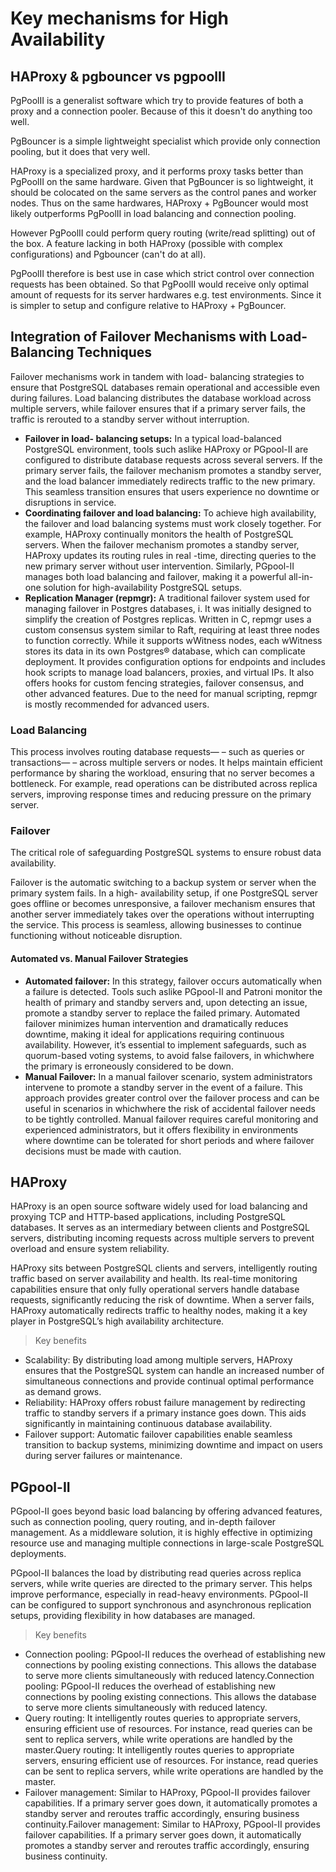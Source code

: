 # Key mechanisms for High Availability

## HAProxy & pgbouncer vs pgpoolII

PgPoolII is a generalist software which try to provide features of both a proxy and a connection pooler. Because of this it doesn't do anything too well.

PgBouncer is a simple lightweight specialist which provide only connection pooling, but it does that very well.

HAProxy is a specialized proxy, and it performs proxy tasks better than PgPoolII on the same hardware. Given that PgBouncer is so lightweight, it should be colocated on the same servers as the control panes and worker nodes. Thus on the same hardwares, HAProxy + PgBouncer would most likely outperforms PgPoolII in load balancing and connection pooling.

However PgPoolII could perform query routing (write/read splitting) out of the box. A feature lacking in both HAProxy (possible with complex configurations) and Pgbouncer (can't do at all).

PgPoolII therefore is best use in case which strict control over connection requests has been obtained. So that PgPoolII would receive only optimal amount of requests for its server hardwares e.g. test environments. Since it is simpler to setup and configure relative to HAProxy + PgBouncer.

## Integration of Failover Mechanisms with Load-Balancing Techniques

Failover mechanisms work in tandem with load- balancing strategies to ensure that PostgreSQL databases remain operational and accessible even during failures. Load balancing distributes the database workload across multiple servers, while failover ensures that if a primary server fails, the traffic is rerouted to a standby server without interruption.

+ **Failover in load- balancing setups:** In a typical load-balanced PostgreSQL environment, tools such aslike HAProxy or PGpool-II are configured to distribute database requests across several servers. If the primary server fails, the failover mechanism promotes a standby server, and the load balancer immediately redirects traffic to the new primary. This seamless transition ensures that users experience no downtime or disruptions in service.
+ **Coordinating failover and load balancing:** To achieve high availability, the failover and load balancing systems must work closely together. For example, HAProxy continually monitors the health of PostgreSQL servers. When the failover mechanism promotes a standby server, HAProxy updates its routing rules in real -time, directing queries to the new primary server without user intervention. Similarly, PGpool-II manages both load balancing and failover, making it a powerful all-in-one solution for high-availability PostgreSQL setups.
+ **Replication Manager (repmgr):** A traditional failover system used for managing failover in Postgres databases, i. It was initially designed to simplify the creation of Postgres replicas. Written in C, repmgr uses a custom consensus system similar to Raft, requiring at least three nodes to function correctly. While it supports wWitness nodes, each wWitness stores its data in its own Postgres® database, which can complicate deployment. It provides configuration options for endpoints and includes hook scripts to manage load balancers, proxies, and virtual IPs. It also offers hooks for custom fencing strategies, failover consensus, and other advanced features. Due to the need for manual scripting, repmgr is mostly recommended for advanced users.

### Load Balancing

This process involves routing database requests— – such as queries or transactions— – across multiple servers or nodes. It helps maintain efficient performance by sharing the workload, ensuring that no server becomes a bottleneck. For example, read operations can be distributed across replica servers, improving response times and reducing pressure on the primary server.

### Failover

The critical role of safeguarding PostgreSQL systems to ensure robust data availability.

Failover is the automatic switching to a backup system or server when the primary system fails. In a high- availability setup, if one PostgreSQL server goes offline or becomes unresponsive, a failover mechanism ensures that another server immediately takes over the operations without interrupting the service. This process is seamless, allowing businesses to continue functioning without noticeable disruption.

#### Automated vs. Manual Failover Strategies

+ **Automated failover:** In this strategy, failover occurs automatically when a failure is detected. Tools such aslike PGpool-II and Patroni monitor the health of primary and standby servers and, upon detecting an issue, promote a standby server to replace the failed primary. Automated failover minimizes human intervention and dramatically reduces downtime, making it ideal for applications requiring continuous availability. However, it’s essential to implement safeguards, such as quorum-based voting systems, to avoid false failovers, in whichwhere the primary is erroneously considered to be down.
+ **Manual Failover:** In a manual failover scenario, system administrators intervene to promote a standby server in the event of a failure. This approach provides greater control over the failover process and can be useful in scenarios in whichwhere the risk of accidental failover needs to be tightly controlled. Manual failover requires careful monitoring and experienced administrators, but it offers flexibility in environments where downtime can be tolerated for short periods and where failover decisions must be made with caution.

## HAProxy

HAProxy is an open source software widely used for load balancing and proxying TCP and HTTP-based applications, including PostgreSQL databases. It serves as an intermediary between clients and PostgreSQL servers, distributing incoming requests across multiple servers to prevent overload and ensure system reliability.

HAProxy sits between PostgreSQL clients and servers, intelligently routing traffic based on server availability and health. Its real-time monitoring capabilities ensure that only fully operational servers handle database requests, significantly reducing the risk of downtime. When a server fails, HAProxy automatically redirects traffic to healthy nodes, making it a key player in PostgreSQL’s high availability architecture.

> Key benefits

+ Scalability: By distributing load among multiple servers, HAProxy ensures that the PostgreSQL system can handle an increased number of simultaneous connections and provide continual optimal performance as demand grows.
+ Reliability: HAProxy offers robust failure management by redirecting traffic to standby servers if a primary instance goes down. This aids significantly in maintaining continuous database availability.
+ Failover support: Automatic failover capabilities enable seamless transition to backup systems, minimizing downtime and impact on users during server failures or maintenance.

## PGpool-II

PGpool-II goes beyond basic load balancing by offering advanced features, such as connection pooling, query routing, and in-depth failover management. As a middleware solution, it is highly effective in optimizing resource use and managing multiple connections in large-scale PostgreSQL deployments.

PGpool-II balances the load by distributing read queries across replica servers, while write queries are directed to the primary server. This helps improve performance, especially in read-heavy environments. PGpool-II can be configured to support synchronous and asynchronous replication setups, providing flexibility in how databases are managed.

> Key benefits

+ Connection pooling: PGpool-II reduces the overhead of establishing new connections by pooling existing connections. This allows the database to serve more clients simultaneously with reduced latency.Connection pooling: PGpool-II reduces the overhead of establishing new connections by pooling existing connections. This allows the database to serve more clients simultaneously with reduced latency.
+ Query routing: It intelligently routes queries to appropriate servers, ensuring efficient use of resources. For instance, read queries can be sent to replica servers, while write operations are handled by the master.Query routing: It intelligently routes queries to appropriate servers, ensuring efficient use of resources. For instance, read queries can be sent to replica servers, while write operations are handled by the master.
+ Failover management: Similar to HAProxy, PGpool-II provides failover capabilities. If a primary server goes down, it automatically promotes a standby server and reroutes traffic accordingly, ensuring business continuity.Failover management: Similar to HAProxy, PGpool-II provides failover capabilities. If a primary server goes down, it automatically promotes a standby server and reroutes traffic accordingly, ensuring business continuity.

